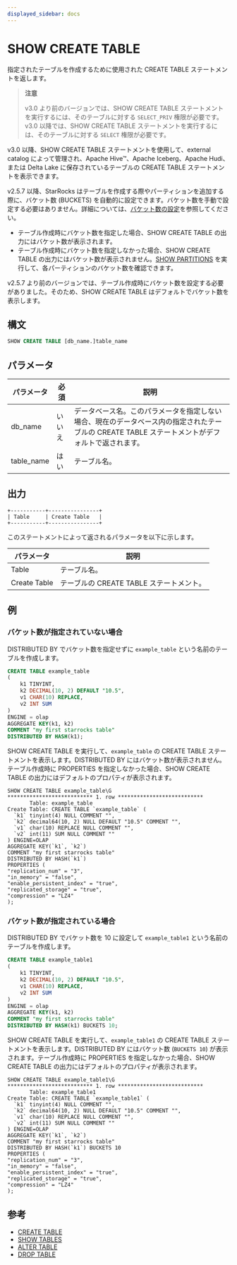 ```yaml
---
displayed_sidebar: docs
---
```


# SHOW CREATE TABLE

指定されたテーブルを作成するために使用された CREATE TABLE ステートメントを返します。

> **注意**
>
> v3.0 より前のバージョンでは、SHOW CREATE TABLE ステートメントを実行するには、そのテーブルに対する `SELECT_PRIV` 権限が必要です。v3.0 以降では、SHOW CREATE TABLE ステートメントを実行するには、そのテーブルに対する `SELECT` 権限が必要です。

v3.0 以降、SHOW CREATE TABLE ステートメントを使用して、external catalog によって管理され、Apache Hive™、Apache Iceberg、Apache Hudi、または Delta Lake に保存されているテーブルの CREATE TABLE ステートメントを表示できます。

v2.5.7 以降、StarRocks はテーブルを作成する際やパーティションを追加する際に、バケット数 (BUCKETS) を自動的に設定できます。バケット数を手動で設定する必要はありません。詳細については、[バケット数の設定](../../../table_design/data_distribution/Data_distribution.md#set-the-number-of-buckets)を参照してください。

- テーブル作成時にバケット数を指定した場合、SHOW CREATE TABLE の出力にはバケット数が表示されます。
- テーブル作成時にバケット数を指定しなかった場合、SHOW CREATE TABLE の出力にはバケット数が表示されません。[SHOW PARTITIONS](SHOW_PARTITIONS.md) を実行して、各パーティションのバケット数を確認できます。

v2.5.7 より前のバージョンでは、テーブル作成時にバケット数を設定する必要がありました。そのため、SHOW CREATE TABLE はデフォルトでバケット数を表示します。

## 構文

```SQL
SHOW CREATE TABLE [db_name.]table_name
```

## パラメータ

| **パラメータ** | **必須** | **説明**                                              |
| ------------- | -------- | ----------------------------------------------------- |
| db_name       | いいえ   | データベース名。このパラメータを指定しない場合、現在のデータベース内の指定されたテーブルの CREATE TABLE ステートメントがデフォルトで返されます。 |
| table_name    | はい     | テーブル名。                                           |

## 出力

```Plain
+-----------+----------------+
| Table     | Create Table   |                                               
+-----------+----------------+
```

このステートメントによって返されるパラメータを以下に示します。

| **パラメータ** | **説明**                              |
| ------------- | ------------------------------------- |
| Table         | テーブル名。                           |
| Create Table  | テーブルの CREATE TABLE ステートメント。 |

## 例

### バケット数が指定されていない場合

DISTRIBUTED BY でバケット数を指定せずに `example_table` という名前のテーブルを作成します。

```SQL
CREATE TABLE example_table
(
    k1 TINYINT,
    k2 DECIMAL(10, 2) DEFAULT "10.5",
    v1 CHAR(10) REPLACE,
    v2 INT SUM
)
ENGINE = olap
AGGREGATE KEY(k1, k2)
COMMENT "my first starrocks table"
DISTRIBUTED BY HASH(k1);
```

SHOW CREATE TABLE を実行して、`example_table` の CREATE TABLE ステートメントを表示します。DISTRIBUTED BY にはバケット数が表示されません。テーブル作成時に PROPERTIES を指定しなかった場合、SHOW CREATE TABLE の出力にはデフォルトのプロパティが表示されます。

```Plain
SHOW CREATE TABLE example_table\G
*************************** 1. row ***************************
       Table: example_table
Create Table: CREATE TABLE `example_table` (
  `k1` tinyint(4) NULL COMMENT "",
  `k2` decimal64(10, 2) NULL DEFAULT "10.5" COMMENT "",
  `v1` char(10) REPLACE NULL COMMENT "",
  `v2` int(11) SUM NULL COMMENT ""
) ENGINE=OLAP 
AGGREGATE KEY(`k1`, `k2`)
COMMENT "my first starrocks table"
DISTRIBUTED BY HASH(`k1`)
PROPERTIES (
"replication_num" = "3",
"in_memory" = "false",
"enable_persistent_index" = "true",
"replicated_storage" = "true",
"compression" = "LZ4"
);
```

### バケット数が指定されている場合

DISTRIBUTED BY でバケット数を 10 に設定して `example_table1` という名前のテーブルを作成します。

```SQL
CREATE TABLE example_table1
(
    k1 TINYINT,
    k2 DECIMAL(10, 2) DEFAULT "10.5",
    v1 CHAR(10) REPLACE,
    v2 INT SUM
)
ENGINE = olap
AGGREGATE KEY(k1, k2)
COMMENT "my first starrocks table"
DISTRIBUTED BY HASH(k1) BUCKETS 10;
```

SHOW CREATE TABLE を実行して、`example_table1` の CREATE TABLE ステートメントを表示します。DISTRIBUTED BY にはバケット数 (`BUCKETS 10`) が表示されます。テーブル作成時に PROPERTIES を指定しなかった場合、SHOW CREATE TABLE の出力にはデフォルトのプロパティが表示されます。

```plain
SHOW CREATE TABLE example_table1\G
*************************** 1. row ***************************
       Table: example_table1
Create Table: CREATE TABLE `example_table1` (
  `k1` tinyint(4) NULL COMMENT "",
  `k2` decimal64(10, 2) NULL DEFAULT "10.5" COMMENT "",
  `v1` char(10) REPLACE NULL COMMENT "",
  `v2` int(11) SUM NULL COMMENT ""
) ENGINE=OLAP 
AGGREGATE KEY(`k1`, `k2`)
COMMENT "my first starrocks table"
DISTRIBUTED BY HASH(`k1`) BUCKETS 10 
PROPERTIES (
"replication_num" = "3",
"in_memory" = "false",
"enable_persistent_index" = "true",
"replicated_storage" = "true",
"compression" = "LZ4"
);
```

## 参考

- [CREATE TABLE](CREATE_TABLE.md)
- [SHOW TABLES](SHOW_TABLES.md)
- [ALTER TABLE](ALTER_TABLE.md)
- [DROP TABLE](DROP_TABLE.md)